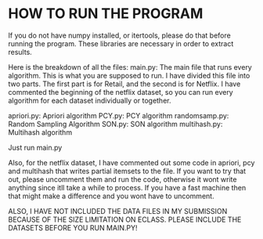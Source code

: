 # HOW TO RUN THE PROGRAM
If you do not have numpy installed, or itertools, please do that before running the program. These libraries are necessary in order to extract results.

Here is the breakdown of all the files:
main.py: The main file that runs every algorithm. This is what you are supposed to run. I have divided this file into two parts. The first part is for Retail, and the second is for Netflix. I have commented the beginning of the netflix dataset, so you can run every algorithm for each dataset individually or together. 

apriori.py: Apriori algorithm
PCY.py: PCY algorithm
randomsamp.py: Random Sampling Algorithm
SON.py: SON algorithm
multihash.py: Multihash algorithm

Just run main.py

Also, for the netflix dataset, I have commented out some code in apriori, pcy and multihash that writes partial itemsets to the file. If you want to try that out, please uncomment them and run the code, otherwise it wont write anything since itll take a while to process. If you have a fast machine then that might make a difference and you wont have to uncomment.

ALSO, I HAVE NOT INCLUDED THE DATA FILES IN MY SUBMISSION BECAUSE OF THE SIZE LIMITATION ON ECLASS. PLEASE INCLUDE THE DATASETS BEFORE YOU RUN MAIN.PY!